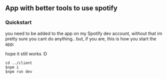 ## App with better tools to use spotify

### Quickstart

you need to be added to the app on my Spotify dev account, without that im pretty sure you cant do anything..
but, if you are, this is how you start the app:

hope it still works :D

```
cd ../client
$npm i
$npm run dev
```
